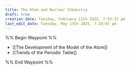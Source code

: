 ```yaml
---
title: The Atom and Nuclear Chemistry
draft: true
creation_date: Tuesday, February 11th 2025, 7:59:15 pm
last_edit_date: Tuesday, May 13th 2025, 7:28:07 pm
---
```


%% Begin Waypoint %%
- [[The Development of the Model of the Atom]]
- [[Trends of the Periodic Table]]

%% End Waypoint %%
